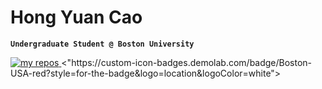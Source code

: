 # Hong Yuan Cao

**`Undergraduate Student @ Boston University`**

<p align="left">
    <a href="https://github.com/hongyuanc?tab=repositories">
        <img alt="my repos" title="check out my repositories" src="https://custom-icon-badges.demolab.com/badge/-My%20Repos-blue?style=for-the-badge&logoColor=white&logo=repo"/>
        </a>
    <"https://custom-icon-badges.demolab.com/badge/Boston-USA-red?style=for-the-badge&logo=location&logoColor=white">
</p>